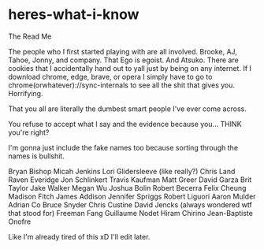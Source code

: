 # heres-what-i-know
The Read Me

The people who I first started playing with are all involved. Brooke, AJ, Tahoe, Jonny, and company. That Ego is egoist. And Atsuko. There are cookies that I accidentally hand out to yall just by being on any internet. If I download chrome, edge, brave, or opera I simply have to go to chrome(orwhatever)://sync-internals to see all the shit that gives you. Horrifying. 

That you all are literally the dumbest smart people I've ever come across. 

You refuse to accept what I say and the evidence because you... THINK you're right? 

I'm gonna just include the fake names too because sorting through the names is bullshit. 

Bryan Bishop
Micah Jenkins
Lori Glidersleeve (like really?)
Chris Land
Raven Everidge
Jon Schlinkert
Travis Kaufman
Matt Greer 
David Garza
Brit Taylor
Jake Walker 
Megan Wu 
Joshua Bolin
Robert Becerra
Felix Cheung 
Madison Fitch
James Addison
Jennifer Spriggs
Robert Liguori
Aaron Mulder
Adrian Co
Bruce Snyder 
Chris Custine
David Jencks (always wondered wtf that stood for) 
Freeman Fang
Guillaume Nodet
Hiram Chirino 
Jean-Baptiste Onofre

Like I'm already tired of this xD I'll edit later.
